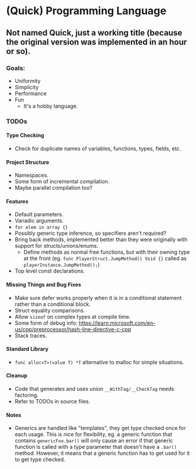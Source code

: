 # (Quick) Programming Language
## Not named Quick, just a working title (because the original version was implemented in an hour or so).

### Goals:
- Uniformity
- Simplicity
- Performance
- Fun
    - It's a hobby language.

### TODOs

#### Type Checking
- Check for duplicate names of variables, functions, types, fields, etc.

#### Project Structure
- Namespaces.
- Some form of incremental compilation.
- Maybe parallel compilation too?

#### Features
- Default parameters.
- Variadic arguments.
- `for elem in array {}`
- Possibly generic type inference, so specifiers aren't required?
- Bring back methods, implemented better than they were originally with support for structs/unions/enums.
    - Define methods as normal free functions, but with their owning type at the front (eg. `func PlayerStruct.JumpMethod() Void {}` called as `playerInstance.JumpMethod();`)
- Top level const declarations.

#### Missing Things and Bug Fixes
- Make sure defer works properly when it is in a conditional statement rather than a conditional block.
- Struct equality comparisons.
- Allow `sizeof` on complex types at compile time.
- Some form of debug info: https://learn.microsoft.com/en-us/cpp/preprocessor/hash-line-directive-c-cpp
- Stack traces.

#### Standard Library
- `func alloc<T>(value T) *T` alternative to malloc for simple situations.

#### Cleanup
- Code that generates and uses union `__WithTag/__CheckTag` needs factoring.
- Refer to TODOs in source files.

#### Notes
- Generics are handled like "templates", they get type checked once for each usage. This is nice for flexibility, eg. a generic function that contains `genericFoo.bar()` will only cause an error if that generic function is called with a type parameter that doesn't have a `.bar()` method. However, it means that a generic function has to get used for it to get type checked.
